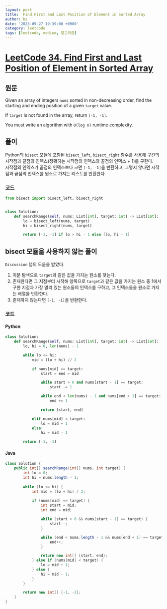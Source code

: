 ```yaml
---
layout: post
title:  Find First and Last Position of Element in Sorted Array
author: bs
date: '2023-09-27 19:39:00 +0900'
category: leetcode
tags: [leetcode, medium, 알고리즘]
---
```


# [LeetCode 34. Find First and Last Position of Element in Sorted Array](https://leetcode.com/problems/find-first-and-last-position-of-element-in-sorted-array/)

## 원문
Given an array of integers `nums` sorted in non-decreasing order, find the starting and ending position of a given `target` value.

If `target` is not found in the array, return `[-1, -1]`.

You must write an algorithm with `O(log n)` runtime complexity.

## 풀이
Python의 `bisect` 모듈에 포함된 `bisect_left`, `bisect_right` 함수를 사용해 구간의 시작점과 끝점의 인덱스(정확히는 시작점의 인덱스와 끝점의 인덱스 + 1)를 구한다.<br>
시작점의 인덱스가 끝점의 인덱스보다 크면 `[-1, -1]`을 반환하고, 그렇지 않다면 시작점과 끝점의 인덱스를 원소로 가지는 리스트를 반환한다.

### 코드
```python
from bisect import bisect_left, bisect_right


class Solution:
    def searchRange(self, nums: List[int], target: int) -> List[int]:
        lo = bisect_left(nums, target)
        hi = bisect_right(nums, target)

        return [-1, -1] if lo > hi - 1 else [lo, hi - 1]
```

## bisect 모듈을 사용하지 않는 풀이
`Discussion` 탭의 도움을 받았다.

1. 이분 탐색으로 `target`과 같은 값을 가지는 원소를 찾는다.
2. 존재한다면 그 지점부터 시작해 양쪽으로 `target`과 같은 값을 가지는 원소 중 1에서 구한 지점과 가장 멀리 있는 원소들의 인덱스를 구하고, 그 인덱스들을 원소로 가지는 배열을 반환한다.
3. 존재하지 않는다면 `[-1, -1]`을 반환한다.

### 코드
#### Python
```python
class Solution:
    def searchRange(self, nums: List[int], target: int) -> List[int]:
        lo, hi = 0, len(nums) - 1

        while lo <= hi:
            mid = (lo + hi) // 2

            if nums[mid] == target:
                start = end = mid

                while start > 0 and nums[start - 1] == target:
                    start -= 1

                while end < len(nums) - 1 and nums[end + 1] == target:
                    end += 1

                return [start, end]

            elif nums[mid] < target:
                lo = mid + 1
            else:
                hi = mid - 1

        return [-1, -1]
```

#### Java
```java
class Solution {
    public int[] searchRange(int[] nums, int target) {
        int lo = 0;
        int hi = nums.length - 1;
        
        while (lo <= hi) {
            int mid = (lo + hi) / 2;
            
            if (nums[mid] == target) {
                int start = mid;
                int end = mid;

                while (start > 0 && nums[start - 1] == target) {
                    start--;
                }

                while (end < nums.length - 1 && nums[end + 1] == target) {
                    end++;
                }

                return new int[] {start, end};
            } else if (nums[mid] < target) {
                lo = mid + 1;
            } else {
                hi = mid - 1;
            }
        }

        return new int[] {-1, -1};
    }
}
```